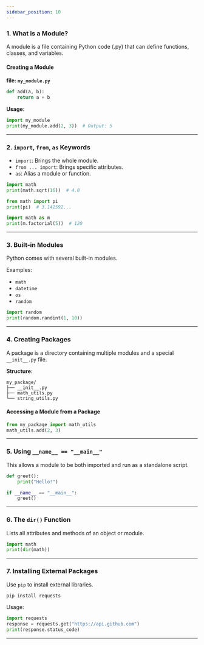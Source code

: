 ```yaml
---
sidebar_position: 10
---
```


<!-- ## Modules and Packages -->

### 1. What is a Module?

A module is a file containing Python code (.py) that can define functions, classes, and variables.

#### Creating a Module

**file: `my_module.py`**

```python
def add(a, b):
    return a + b
```

**Usage:**

```python
import my_module
print(my_module.add(2, 3))  # Output: 5
```

---

### 2. `import`, `from`, `as` Keywords

* `import`: Brings the whole module.
* `from ... import`: Brings specific attributes.
* `as`: Alias a module or function.

```python
import math
print(math.sqrt(16))  # 4.0

from math import pi
print(pi)  # 3.141592...

import math as m
print(m.factorial(5))  # 120
```

---

### 3. Built-in Modules

Python comes with several built-in modules.

Examples:

* `math`
* `datetime`
* `os`
* `random`

```python
import random
print(random.randint(1, 10))
```

---

### 4. Creating Packages

A package is a directory containing multiple modules and a special `__init__.py` file.

**Structure:**

```
my_package/
├── __init__.py
├── math_utils.py
└── string_utils.py
```

#### Accessing a Module from a Package

```python
from my_package import math_utils
math_utils.add(2, 3)
```

---

### 5. Using `__name__ == "__main__"`

This allows a module to be both imported and run as a standalone script.

```python
def greet():
    print("Hello!")

if __name__ == "__main__":
    greet()
```

---

### 6. The `dir()` Function

Lists all attributes and methods of an object or module.

```python
import math
print(dir(math))
```

---

### 7. Installing External Packages

Use `pip` to install external libraries.

```bash
pip install requests
```

Usage:

```python
import requests
response = requests.get("https://api.github.com")
print(response.status_code)
```

---
